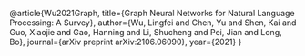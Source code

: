 @article{Wu2021Graph,
  title={Graph Neural Networks for Natural Language Processing: A Survey},
  author={Wu, Lingfei and Chen, Yu and Shen, Kai and Guo, Xiaojie and Gao, Hanning and Li, Shucheng and Pei, Jian and Long, Bo},
  journal={arXiv preprint arXiv:2106.06090},
  year={2021}
}